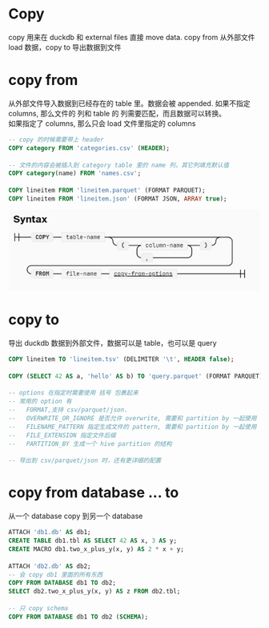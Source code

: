 # Copy
copy 用来在 duckdb 和 external files 直接 move data. copy from 从外部文件 load 数据，copy to 导出数据到文件

# copy from
从外部文件导入数据到已经存在的 table 里。数据会被 appended. 如果不指定 columns, 那么文件的 列和 table 的 列需要匹配，而且数据可以转换。  
如果指定了 columns, 那么只会 load 文件里指定的 columns
```sql
-- copy 的时候需要带上 header
COPY category FROM 'categories.csv' (HEADER);

-- 文件的内容会被插入到 category table 里的 name 列，其它列填充默认值
COPY category(name) FROM 'names.csv';

COPY lineitem FROM 'lineitem.parquet' (FORMAT PARQUET);
COPY lineitem FROM 'lineitem.json' (FORMAT JSON, ARRAY true);
```
![](../assets/copy-from-syntax.png)

# copy to
导出 duckdb 数据到外部文件，数据可以是 table，也可以是 query 
```sql
COPY lineitem TO 'lineitem.tsv' (DELIMITER '\t', HEADER false);

COPY (SELECT 42 AS a, 'hello' AS b) TO 'query.parquet' (FORMAT PARQUET);

-- options 在指定时需要使用 括号 包裹起来
-- 常用的 option 有 
--   FORMAT,支持 csv/parquet/json. 
--   OVERWRITE_OR_IGNORE 是否允许 overwrite, 需要和 partition by 一起使用
--   FILENAME_PATTERN 指定生成文件的 pattern, 需要和 partition by 一起使用
--   FILE_EXTENSION 指定文件后缀
--   PARTITION_BY 生成一个 hive partition 的结构

-- 导出到 csv/parquet/json 时，还有更详细的配置
```

# copy from database ... to
从一个 database copy 到另一个 database
```sql
ATTACH 'db1.db' AS db1;
CREATE TABLE db1.tbl AS SELECT 42 AS x, 3 AS y;
CREATE MACRO db1.two_x_plus_y(x, y) AS 2 * x + y;

ATTACH 'db2.db' AS db2;
-- 会 copy db1 里面的所有东西
COPY FROM DATABASE db1 TO db2;
SELECT db2.two_x_plus_y(x, y) AS z FROM db2.tbl;

-- 只 copy schema
COPY FROM DATABASE db1 TO db2 (SCHEMA);
```